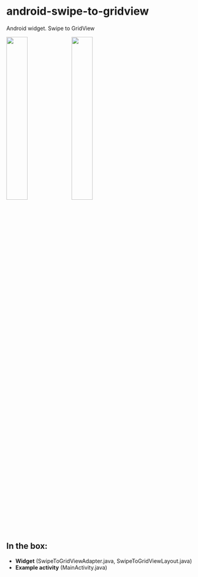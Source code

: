 # android-swipe-to-gridview
Android widget. Swipe to GridView

<img src="/video/device-2018-01-20-190747.gif" width="33%">  <img src="/video/device-2018-01-20-191015.gif" width="33%">

## In the box:
- **Widget** (SwipeToGridViewAdapter.java, SwipeToGridViewLayout.java)
- **Example activity** (MainActivity.java)
